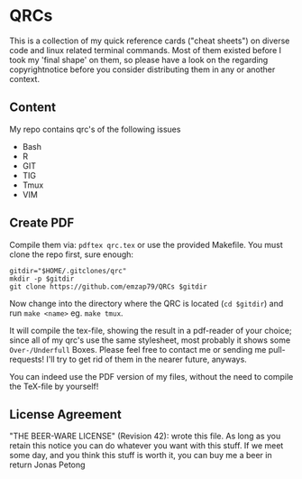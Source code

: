 # QRCs

This is a collection of my quick reference cards ("cheat sheets") on diverse
code and linux related terminal commands. Most of them existed before I took my
'final shape' on them, so please have a look on the regarding copyrightnotice
before you consider distributing them in any or another context.

## Content

My repo contains qrc's of the following issues

- Bash
- R
- GIT
- TIG
- Tmux
- VIM

## Create PDF

Compile them via: `pdftex qrc.tex` or use the provided Makefile. You must clone
the repo first, sure enough:

    gitdir="$HOME/.gitclones/qrc"
    mkdir -p $gitdir
    git clone https://github.com/emzap79/QRCs $gitdir

Now change into the directory where the QRC is located (`cd $gitdir`) and
run `make <name>` eg. `make tmux`.

It will compile the tex-file, showing the result in a pdf-reader of your
choice; since all of my qrc's use the same stylesheet, most probably it shows
some `Over-/Underfull` Boxes. Please feel free to contact me or sending me
pull-requests! I'll try to get rid of them in the nearer future, anyways.

You can indeed use the PDF version of my files, without the need to compile the
TeX-file by yourself!

## License Agreement

"THE BEER-WARE LICENSE" (Revision 42):
<emzap79 at gmail dot com> wrote this file. As long as you retain this notice you
can do whatever you want with this stuff. If we meet some day, and you think
this stuff is worth it, you can buy me a beer in return Jonas Petong


